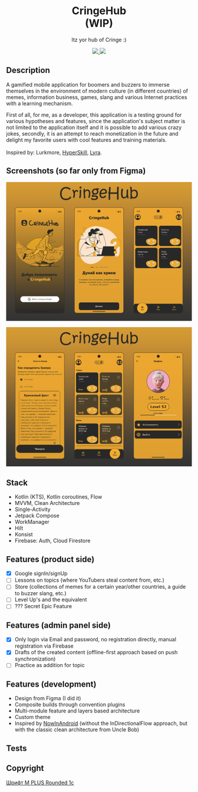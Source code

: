 <h1 align="center">CringeHub <br /> (WIP)</h1>
<p align="center">
Itz yor hub of Cringe :)
</p>
<p align="center">
  <a href="https://github.com/RomaZykov/CringeHub/blob/master/README.md">
    <img src="https://img.shields.io/badge/lang-en-yellow" />
  </a>
  <a href="https://github.com/RomaZykov/CringeHub/blob/master/README.ru.md">
    <img src="https://img.shields.io/badge/%D1%8F%D0%B7%D1%8B%D0%BA-%D1%80%D1%83%D1%81%D1%81%D0%BA%D0%B8%D0%B9-orange" />
  </a>
</p>
<p align="center">

## Description
  A gamified mobile application for boomers and buzzers to immerse themselves in the environment of modern culture (in different countries) of memes, information business, games, slang and various Internet practices with a learning mechanism.
  
  First of all, for me, as a developer, this application is a testing ground for various hypotheses and features, since the application's subject matter is not limited to the application itself and it is possible to add various crazy jokes, secondly, it is an attempt to reach monetization in the future and delight my favorite users with cool features and training materials.
<br /><br />  Inspired by: Lurkmore,  [HyperSkill](https://hyperskill.org/), [Lyra](https://www.gaugash.ru/lyra).

## Screenshots (so far only from Figma)
<p align="center">
<img src="https://github.com/RomaZykov/CringeHub/blob/master/demo/Demo%20Cringehub%201.png">
</p>
<p align="center">
<img src="https://github.com/RomaZykov/CringeHub/blob/master/demo/Demo%20Cringehub%202.png">
</p>

## Stack
  - Kotlin (KTS), Kotlin coroutines, Flow
  - MVVM, Clean Architecture
  - Single-Activity
  - Jetpack Compose
  - WorkManager
  - Hilt
  - Konsist
  - Firebase: Auth, Cloud Firestore

## Features (product side)
  - [x] Google signIn/signUp
  - [ ] Lessons on topics (where YouTubers steal content from, etc.)
  - [ ] Store (collections of memes for a certain year/other countries, a guide to buzzer slang, etc.)
  - [ ] Level Up's and the equivalent
  - [ ] ??? Secret Epic Feature

## Features (admin panel side)
  - [x] Only login via Email and password, no registration directly, manual registration via Firebase
  - [x] Drafts of the created content (offline-first approach based on push synchronization)
  - [ ] Practice as addition for topic

## Features (development)
  - Design from Figma (I did it)
  - Composite builds through convention plugins
  - Multi-module feature and layers based architecture
  - Custom theme
  - Inspired by [NowInAndroid](https://github.com/android/nowinandroid) (without the InDirectionalFlow approach, but with the classic clean architecture from Uncle Bob)

## Tests
<!-- 
1) Скриншот тесты
  From the above section you’ll notice that there were two commands we used – updateDebugScreenshotTest and validateDebugScreenshotTest. With these commands we need to make sure that our screenshots are kept up-to-date with the latest changes in our project, but we don’t want to be updating them all of the time – as we could accidentally update screenshots with UI regressions.

  For validateDebugScreenshotTest, we’ll want to run this whenever code is being committed to the project – so ideally on pull requests, failing the request if the check fails.

  When it comes to updateDebugScreenshotTest, we’ll only want to run this when there are intended changes made to our UI. Some examples of this could include:

  - making a change to a component in our design system
  - adding a new component to a pre-existing screen
  - adding a new screen that we want to have screenshot tests for
  With the examples above, we can see that we only want to run this update command when we are making intended changes to screens and/or components. It could also be the case that we have a pull request that makes intended and unintended changes – so it could be possible to accidentally update screenshots when it was not intended to.

  To avoid any accident changes, updateDebugScreenshotTest should not be run automatically by CI and any screenshot changes in pull requests should be flagged be automation so that changes can be checked by reviewers.

2) Приложите примеры кода и способы, как их запустить. Таким образом, вы сможете продемонстрировать, что вы уверены в том, что ваш проект будет работать без каких-либо проблем. Это позволит другим людям также поверить в успех этого проекта.-->

## Copyright
<a href="https://fonts.google.com/specimen/M+PLUS+Rounded+1c/license" title="fox icons">Шрифт M PLUS Rounded 1c</a>
